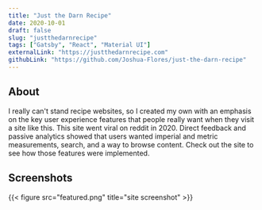 ```yaml
---
title: "Just the Darn Recipe"
date: 2020-10-01
draft: false
slug: "justthedarnrecipe"
tags: ["Gatsby", "React", "Material UI"]
externalLink: "https://justthedarnrecipe.com"
githubLink: "https://github.com/Joshua-Flores/just-the-darn-recipe"
---
```


## About
I really can't stand recipe websites, so I created my own with an emphasis on the key user experience features that people really want when they visit a site like this. This site went viral on reddit in 2020. Direct feedback and passive analytics showed that users wanted imperial and metric measurements, search, and a way to browse content. Check out the site to see how those features were implemented.

## Screenshots
{{< figure src="featured.png" title="site screenshot" >}}
